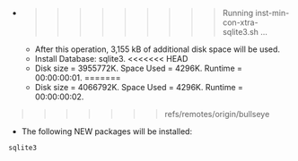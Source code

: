 * >>>>>>>>> Running inst-min-con-xtra-sqlite3.sh ...
  * After this operation, 3,155 kB of additional disk space will be used.
  * Install Database: sqlite3.
<<<<<<< HEAD
  * Disk size = 3955772K. Space Used = 4296K. Runtime = 00:00:00:01.
=======
  * Disk size = 4066792K. Space Used = 4296K. Runtime = 00:00:00:02.
>>>>>>> refs/remotes/origin/bullseye
  * The following NEW packages will be installed:
  ```bash
sqlite3
  ```
